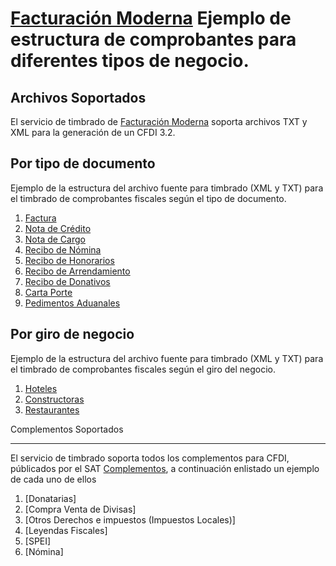 [Facturación Moderna](http://developers.facturacionmoderna.com/) Ejemplo de estructura de comprobantes para diferentes tipos de negocio.
=====================


Archivos Soportados
--------------------------------------

El servicio de timbrado de [Facturación Moderna](http://www.facturacionmoderna.com/) soporta archivos TXT y XML para la generación de un CFDI 3.2.



Por tipo de documento
--------------------------------------

Ejemplo de la estructura del archivo fuente para timbrado (XML y TXT) para el timbrado de comprobantes fiscales según el tipo de documento.

1. [Factura](https://github.com/facturacionmoderna/Comprobantes/tree/master/Factura)
2. [Nota de Crédito](https://github.com/facturacionmoderna/Comprobantes/tree/master/Nota%20de%20Credito)
3. [Nota de Cargo](https://github.com/facturacionmoderna/Comprobantes)
4. [Recibo de Nómina](https://github.com/facturacionmoderna/Comprobantes/tree/master/Recibo%20de%20Nomina)
5. [Recibo de Honorarios](https://github.com/facturacionmoderna/Comprobantes/tree/master/Recibo%20de%20Honorarios)
6. [Recibo de Arrendamiento](https://github.com/facturacionmoderna/Comprobantes/tree/master/Recibo%20de%20Arrendamientos)
7. [Recibo de Donativos](https://github.com/facturacionmoderna/Comprobantes/tree/master/Recibo%20de%20Donativos)
8. [Carta Porte](https://github.com/facturacionmoderna/Comprobantes/tree/master/Carta%20Porte)
9. [Pedimentos Aduanales](https://github.com/facturacionmoderna/Comprobantes)


Por giro de negocio
--------------------------------------

Ejemplo de la estructura del archivo fuente para timbrado (XML y TXT) para el timbrado de comprobantes fiscales según el giro del negocio.

1. [Hoteles](https://github.com/facturacionmoderna/Comprobantes/tree/master/Hoteles)
2. [Constructoras](https://github.com/facturacionmoderna/Comprobantes/tree/master/Constructoras)
3. [Restaurantes](https://github.com/facturacionmoderna/Comprobantes/tree/master/Restaurantes)


Complementos Soportados

--------------------------------------

El servicio de timbrado soporta todos los complementos para CFDI, públicados por el SAT [Complementos](http://www.sat.gob.mx/sitio_internet/asistencia_contribuyente/principiantes/comprobantes_fiscales/66_21542.html), a continuación enlistado un ejemplo de cada uno de ellos



1. [Donatarias]
2. [Compra Venta de Divisas]
3. [Otros Derechos e impuestos (Impuestos Locales)]
4. [Leyendas Fiscales]
5. [SPEI]
6. [Nómina]




